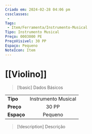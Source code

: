 ```yaml
---
Criado em: 2024-02-28 04:06 pm
cssclasses:
 - 
Tags:
 - Item/Ferramenta/Instrumento-Musical
Tipo: Instrumento Musical
Preço: 0003000 PE
PreçoVisivel: 30 PP
Espaço: Pequeno
NoteIcon: Item
---
```

# [[Violino]]

> [!basic] Dados Básicos
> 
|            |     |
| ---------- |:---:|
| **Tipo**   |   Instrumento Musical   |
| **Preço**  |   30 PP   |
| **Espaço** |   Pequeno   |
>
 
> [!description] Descrição
> 
>
